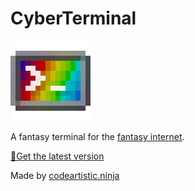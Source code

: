 CyberTerminal
=============
![icon](./src/images/icon.gif)

A fantasy terminal for the [fantasy internet](https://fantasyinternet.github.io/).

[💾Get the latest version](https://github.com/FantasyInternet/cyberterminal/releases)


Made by [codeartistic.ninja](http://the.codeartistic.ninja/)
